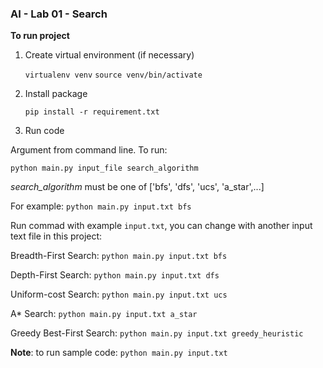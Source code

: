 ### AI - Lab 01 - Search
**To run project**
1. Create virtual environment (if necessary)

	`virtualenv venv`
	`source venv/bin/activate`
1. Install package

	`pip install -r requirement.txt`
2. Run code

Argument from command line. To run: 

`python main.py input_file search_algorithm`

*search_algorithm* must be one of ['bfs', 'dfs', 'ucs', 'a_star',...]

For example:
	`python main.py input.txt bfs`

Run commad with example `input.txt`, you can change with another input text file in this project:

Breadth-First Search: `python main.py input.txt bfs`

Depth-First Search: `python main.py input.txt dfs`

Uniform-cost Search: `python main.py input.txt ucs`

A* Search: `python main.py input.txt a_star`

Greedy Best-First Search: `python main.py input.txt greedy_heuristic`

**Note**: to run sample code: `python main.py input.txt`
